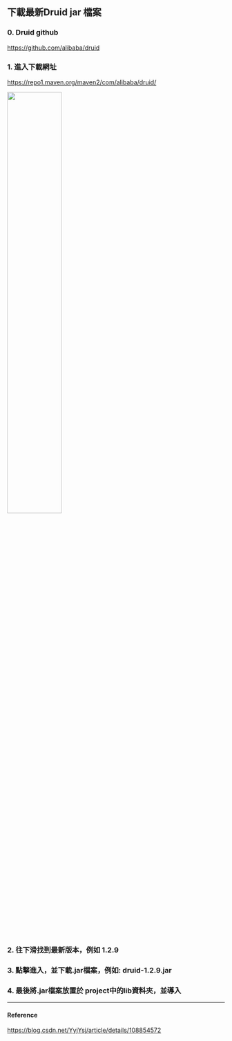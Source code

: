 ## 下載最新Druid jar 檔案

### 0. Druid github
https://github.com/alibaba/druid


### 1. 進入下載網址
https://repo1.maven.org/maven2/com/alibaba/druid/

<img src="https://img-blog.csdnimg.cn/20200928175721295.png?x-oss-process=image/watermark,type_ZmFuZ3poZW5naGVpdGk,shadow_10,text_aHR0cHM6Ly9ibG9nLmNzZG4ubmV0L1l5allzag==,size_16,color_FFFFFF,t_70" height="50%" width="50%">

### 2. 往下滑找到最新版本，例如 1.2.9

### 3. 點擊進入，並下載.jar檔案，例如: druid-1.2.9.jar   

### 4. 最後將.jar檔案放置於 project中的lib資料夾，並導入






---
#### Reference
https://blog.csdn.net/YyjYsj/article/details/108854572 
